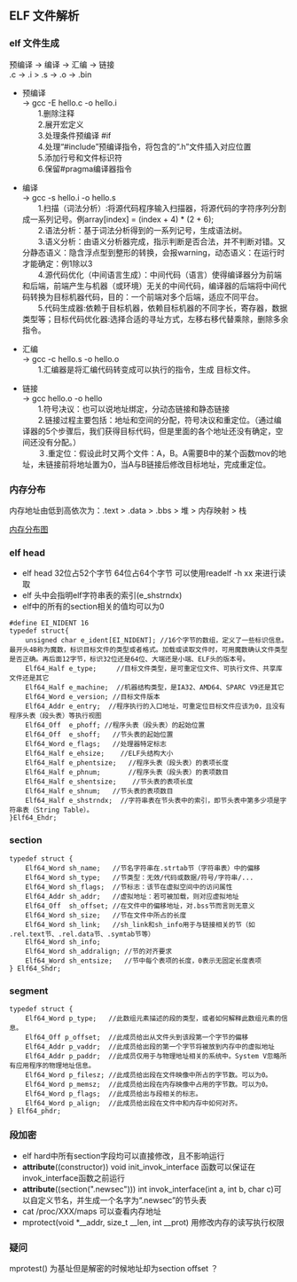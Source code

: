 ## ELF 文件解析

### elf 文件生成
  预编译 -> 编译 -> 汇编 -> 链接  
.c -> .i > .s -> .o -> .bin

- 预编译  
-> gcc -E hello.c -o hello.i  
　　1.删除注释  
　　2.展开宏定义  
　　3.处理条件预编译 #if  
　　4.处理“#include”预编译指令，将包含的“.h”文件插入对应位置  
　　5.添加行号和文件标识符  
　　6.保留#pragma编译器指令

- 编译  
-> gcc -s hello.i -o hello.s  
　　1.扫描（词法分析）:将源代码程序输入扫描器，将源代码的字符序列分割成一系列记号。例array[index] =  (index + 4) * (2 + 6);  
　　2.语法分析：基于词法分析得到的一系列记号，生成语法树。  
　　3.语义分析：由语义分析器完成，指示判断是否合法，并不判断对错。又分静态语义：隐含浮点型到整形的转换，会报warning，动态语义：在运行时才能确定：例1除以3  
　　4.源代码优化（中间语言生成）：中间代码（语言）使得编译器分为前端和后端，前端产生与机器（或环境）无关的中间代码，编译器的后端将中间代码转换为目标机器代码，目的：一个前端对多个后端，适应不同平台。  
　　5.代码生成器:依赖于目标机器，依赖目标机器的不同字长，寄存器，数据类型等；目标代码优化器:选择合适的寻址方式，左移右移代替乘除，删除多余指令。

- 汇编  
 -> gcc -c hello.s -o hello.o  
　　1.汇编器是将汇编代码转变成可以执行的指令，生成 目标文件。

- 链接  
-> gcc hello.o -o hello  
　　1.符号决议：也可以说地址绑定，分动态链接和静态链接  
　　2.链接过程主要包括：地址和空间的分配，符号决议和重定位。（通过编译器的5个步骤后，我们获得目标代码，但是里面的各个地址还没有确定，空间还没有分配。）  
　　３.重定位：假设此时又两个文件：A，B。A需要B中的某个函数mov的地址，未链接前将地址置为0，当A与B链接后修改目标地址，完成重定位。


### 内存分布
内存地址由低到高依次为：.text > .data > .bbs > 堆 > 内存映射 > 栈

[内存分布图](./内存分布图.jpg)


### elf head 

- elf head 32位占52个字节 64位占64个字节 可以使用readelf -h xx 来进行读取
- elf 头中会指明elf字符串表的索引(e_shstrndx)
- elf中的所有的section相关的值均可以为0

```
#define EI_NIDENT 16
typedef struct{
    unsigned char e_ident[EI_NIDENT]; //16个字节的数组，定义了一些标识信息。最开头4B称为魔数，标识目标文件的类型或者格式。加载或读取文件时，可用魔数确认文件类型是否正确。再后面12字节，标识32位还是64位、大端还是小端、ELF头的版本号。
    Elf64_Half e_type;     //目标文件类型，是可重定位文件、可执行文件、共享库文件还是其它
    Elf64_Half e_machine;  //机器结构类型，是IA32、AMD64、SPARC V9还是其它
    Elf64_Word e_version; //目标文件版本
    Elf64_Addr e_entry;  //程序执行的入口地址，可重定位目标文件应该为0，且没有程序头表（段头表）等执行视图
    Elf64_Off  e_phoff; //程序头表（段头表）的起始位置
    Elf64_Off  e_shoff;   //节头表的起始位置
    Elf64_Word e_flags;   //处理器特定标志
    Elf64_Half e_ehsize;    //ELF头结构大小
    Elf64_Half e_phentsize;   //程序头表（段头表）的表项长度
    Elf64_Half e_phnum;       //程序头表（段头表）的表项数目
    Elf64_Half e_shentsize;    //节头表的表项长度
    Elf64_Half e_shnum;   //节头表的表项数目
    Elf64_Half e_shstrndx;  //字符串表在节头表中的索引，即节头表中第多少项是字符串表（String Table）。
}Elf64_Ehdr;
```

### section

```
typedef struct {
    Elf64_Word sh_name;   //节名字符串在.strtab节（字符串表）中的偏移
    Elf64_Word sh_type;   //节类型：无效/代码或数据/符号/字符串/...
    Elf64_Word sh_flags;  //节标志：该节在虚拟空间中的访问属性
    Elf64_Addr sh_addr;   //虚拟地址：若可被加载，则对应虚拟地址
    Elf64_Off  sh_offset; //在文件中的偏移地址，对.bss节而言则无意义
    Elf64_Word sh_size;   //节在文件中所占的长度
    Elf64_Word sh_link;   //sh_link和sh_info用于与链接相关的节（如 .rel.text节、.rel.data节、.symtab节等）
    Elf64_Word sh_info;
    Elf64_Word sh_addralign; //节的对齐要求
    Elf64_Word sh_entsize;   //节中每个表项的长度，0表示无固定长度表项
} Elf64_Shdr;
```

### segment
```
typedef struct {
    Elf64_Word p_type;   //此数组元素描述的段的类型，或者如何解释此数组元素的信息。
    Elf64_Off p_offset;  //此成员给出从文件头到该段第一个字节的偏移
    Elf64_Addr p_vaddr;  //此成员给出段的第一个字节将被放到内存中的虚拟地址
    Elf64_Addr p_paddr;  //此成员仅用于与物理地址相关的系统中。System V忽略所有应用程序的物理地址信息。
    Elf64_Word p_filesz; //此成员给出段在文件映像中所占的字节数。可以为0。
    Elf64_Word p_memsz;  //此成员给出段在内存映像中占用的字节数。可以为0。
    Elf64_Word p_flags;  //此成员给出与段相关的标志。
    Elf64_Word p_align;  //此成员给出段在文件中和内存中如何对齐。
} Elf64_phdr;
```

### 段加密
- elf hard中所有section字段均可以直接修改，且不影响运行
- __attribute__((constructor)) void init_invok_interface 函数可以保证在invok_interface函数之前运行
- __attribute__((section(".newsec"))) int invok_interface(int a, int b, char c)可以自定义节名，并生成一个名字为“.newsec”的节头表
- cat /proc/XXX/maps 可以查看内存地址
- mprotect(void *__addr, size_t __len, int __prot) 用修改内存的读写执行权限

### 疑问

mprotest() 为基址但是解密的时候地址却为section offset ？

